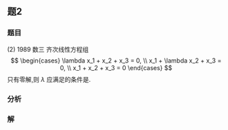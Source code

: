 ## 题2
### 题目
(2) 1989 数三 
齐次线性方程组
$$
\begin{cases}
\lambda x_1 + x_2 + x_3 = 0, \\  
x_1 + \lambda x_2 + x_3 = 0, \\
x_1 + x_2 + x_3 = 0
\end{cases}
$$只有零解,则 $\lambda$ 应满足的条件是.
### 分析

### 解